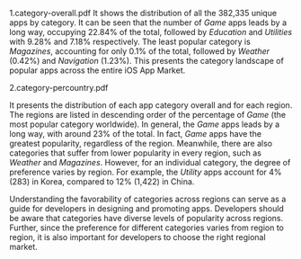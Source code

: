 1.category-overall.pdf 
It shows the distribution of all the 382,335 unique apps by category. It can be seen that the number of *Game* apps leads by a long way, occupying 22.84% of the total, followed by *Education* and *Utilities* with 9.28% and 7.18% respectively. The least popular category is *Magazines*, accounting for only 0.1% of the total, followed by *Weather* (0.42%) and *Navigation* (1.23%). This presents the category landscape of popular apps across the entire iOS App Market.

2.category-percountry.pdf

It presents the distribution of each app category overall and for each region. The regions are listed in descending order of the percentage of *Game* (the most popular category worldwide). In general, the *Game* apps leads by a long way, with around 23% of the total. In fact, *Game* apps have the greatest popularity, regardless of the region. Meanwhile, there are also categories that suffer from lower popularity in every region, such as *Weather* and *Magazines*. However, for an individual category, the degree of preference varies by region. For example, the *Utility* apps account for 4% (283) in Korea, compared to 12% (1,422) in China.

Understanding the favorability of categories across regions can serve as a guide for developers in designing and promoting apps. Developers should be aware that categories have diverse levels of popularity across regions. Further, since the preference for different categories varies from region to region, it is also important for developers to choose the right regional market.

